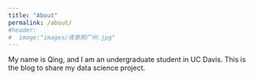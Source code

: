 ```yaml
---
title: "About"
permalink: /about/
#header:
#  image:"images/夜景照广州.jpg"
---
```


My name is Qing, and I am an undergraduate student in UC Davis. This is the blog to share my data science project. 
